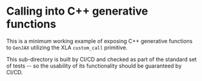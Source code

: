 # Calling into C++ generative functions

This is a minimum working example of exposing C++ generative functions to `GenJAX` utilizing the XLA `custom_call` primitive.

This sub-directory is built by CI/CD and checked as part of the standard set of tests -- so the usability of its functionality should be guaranteed by CI/CD.

